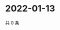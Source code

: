# 2022-01-13

共 0 条

<!-- BEGIN WEIBO -->
<!-- 最后更新时间 Thu Jan 13 2022 15:14:41 GMT+0800 (China Standard Time) -->

<!-- END WEIBO -->
